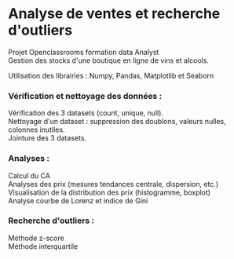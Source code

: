# Analyse de ventes et recherche d'outliers
 
Projet Openclassrooms formation data Analyst  
Gestion des stocks d'une boutique en ligne de vins et alcools.

Utilisation des librairies : Numpy, Pandas, Matplotlib et Seaborn

### Vérification et nettoyage des données :  

Vérification des 3 datasets (count, unique, null).  
Nettoyage d'un dataset : suppression des doublons, valeurs nulles, colonnes inutiles.  
Jointure des 3 datasets.  

### Analyses :

Calcul du CA  
Analyses des prix (mesures tendances centrale, dispersion, etc.)  
Visualisation de la distribution des prix (histogramme, boxplot)  
Analyse courbe de Lorenz et indice de Gini  

### Recherche d'outliers :

Méthode z-score  
Méthode interquartile
